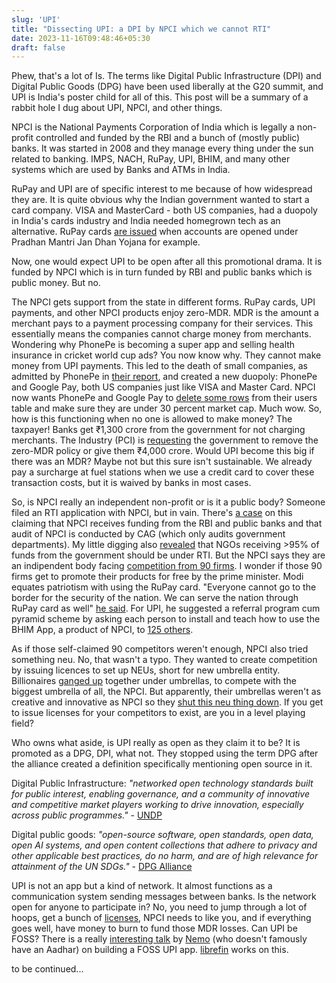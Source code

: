 ```yaml
---
slug: 'UPI'
title: "Dissecting UPI: a DPI by NPCI which we cannot RTI"
date: 2023-11-16T09:48:46+05:30
draft: false
---
```


Phew, that's a lot of Is. The terms like Digital Public Infrastructure (DPI) and Digital Public Goods (DPG) have been used liberally at the G20 summit, and UPI is India's poster child for all of this. This post will be a summary of a rabbit hole I dug about UPI, NPCI, and other things.

NPCI is the National Payments Corporation of India which is legally a non-profit controlled and funded by the RBI and a bunch of (mostly public) banks. It was started in 2008 and they manage every thing under the sun related to banking. IMPS, NACH, RuPay, UPI, BHIM, and many other systems which are used by Banks and ATMs in India. 

RuPay and UPI are of specific interest to me because of how widespread they are. It is quite obvious why the Indian government wanted to start a card company. VISA and MasterCard - both US companies, had a duopoly in India's cards industry and India needed homegrown tech as an alternative. RuPay cards [are issued](https://pmjdy.gov.in/scheme) when accounts are opened under Pradhan Mantri Jan Dhan Yojana for example.

Now, one would expect UPI to be open after all this promotional drama. It is funded by NPCI which is in turn funded by RBI and public banks which is public money. But no. 

The NPCI gets support from the state in different forms. RuPay cards, UPI payments, and other NPCI products enjoy zero-MDR. MDR is the amount a merchant pays to a payment processing company for their services. This essentially means the companies cannot charge money from merchants. Wondering why PhonePe is becoming a super app and selling health insurance in cricket world cup ads? You now know why. They cannot make money from UPI payments. This led to the death of small companies, as admitted by PhonePe in [their report](), and created a new duopoly: PhonePe and Google Pay, both US companies just like VISA and Master Card. NPCI now wants PhonePe and Google Pay to [delete some rows](https://www.moneycontrol.com/news/business/level-1-level-2-level-3-how-npci-plans-to-cap-market-share-of-apps-like-phonepe-and-google-pay-6698711.html) from their users table and make sure they are under 30 percent market cap. Much wow. So, how is this functioning when no one is allowed to make money? The taxpayer! Banks get ₹1,300 crore from the government for not charging merchants. The Industry (PCI) is [requesting](https://www.livemint.com/budget/expectations/budget-2022-payments-industry-urges-govt-to-abolish-zero-mdr-regime-11642766393373.html) the government to remove the zero-MDR policy or give them ₹4,000 crore. Would UPI become this big if there was an MDR? Maybe not but this sure isn't sustainable. We already pay a surcharge at fuel stations when we use a credit card to cover these transaction costs, but it is waived by banks in most cases.

So, is NPCI really an independent non-profit or is it a public body? Someone filed an RTI application with NPCI, but in vain. There's [a case](https://www.casemine.com/judgement/in/5dce1cc946571b7a2b3a9e0c) on this claiming that NPCI receives funding from the RBI and public banks and that audit of NPCI is conducted by CAG (which only audits government departments). My little digging also [revealed](https://web.archive.org/web/20161224220229/http://www.thehindu.com/todays-paper/tp-national/tp-karnataka/private-institutions-ngos-now-come-under-rti-act-information-commissioner/article6688274.ece) that NGOs receiving >95% of funds from the government should be under RTI. But the NPCI says they are an indipendent body facing [competition from 90 firms](https://entrackr.com/2019/10/npci-doesnt-enjoy-monopoly-and-competes-with-90-firms-dilip-asbe-to-cic/). I wonder if those 90 firms get to promote their products for free by the prime minister. Modi equates patriotism with using the RuPay card. "Everyone cannot go to the border for the security of the nation. We can serve the nation through RuPay card as well" [he said](https://www.youtube.com/watch?v=plXYpe9LMhY). For UPI, he suggested a referral program cum pyramid scheme by asking each person to install and teach how to use the BHIM App, a product of NPCI, to [125 others](https://www.livemint.com/Politics/eHf60uO0ul2aqCZtRNJC0L/PM-Modi-asks-youth-to-become-brand-ambassadors-of-anti-corru.html).

As if those self-claimed 90 competitors weren't enough, NPCI also tried something neu. No, that wasn't a typo. They wanted to create competition by issuing licences to set up NEUs, short for new umbrella entity. Billionaires [ganged up](https://www.bqprime.com/business/from-ambani-to-amazon-fomo-drives-nue-applications-as-deadline-ends) together under umbrellas, to compete with the biggest umbrella of all, the NPCI. But apparently, their umbrellas weren't as creative and innovative as NPCI so they [shut this neu thing down](https://inc42.com/buzz/rbi-puts-nue-licencing-on-hold-as-proposals-by-consortiums-fall-short-of-expectations/). If you get to issue licenses for your competitors to exist, are you in a level playing field?

Who owns what aside, is UPI really as open as they claim it to be? It is promoted as a DPG, DPI, what not. They stopped using the term DPG after the alliance created a definition specifically mentioning open source in it.

Digital Public Infrastructure: *"networked open technology standards built for public interest, enabling governance, and a community of innovative and competitive market players working to drive innovation, especially across public programmes."* - [UNDP](https://www.undp.org/digital/digital-public-infrastructure)

Digital public goods: *"open-source software, open standards, open data, open AI systems, and open content collections that adhere to privacy and other applicable best practices, do no harm, and are of high relevance for attainment of the UN SDGs."* - [DPG Alliance](https://digitalpublicgoods.net/standard/)

UPI is not an app but a kind of network. It almost functions as a communication system sending messages between banks. Is the network open for anyone to participate in? No, you need to jump through a lot of hoops, get a bunch of [licenses](https://pay.google.com/intl/en_in/about/external/npci/), NPCI needs to like you, and if everything goes well, have money to burn to fund those MDR losses. Can UPI be FOSS?  There is a really [interesting talk](https://www.youtube.com/watch?v=XALTOoPpaCA&t=519s) by [Nemo](https://github.com/captn3m0) (who doesn't famously have an Aadhar) on building a FOSS UPI app. [librefin](https://github.com/librefin-in) works on this. 

to be continued...
